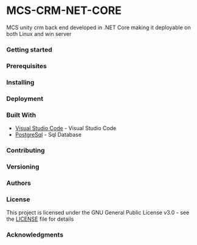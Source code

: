 # MCS-CRM-NET-CORE

MCS unity crm back end developed in .NET Core making it deployable on both Linux and win server

### Getting started

### Prerequisites

### Installing

### Deployment

### Built With
* [Visual Studio Code](https://code.visualstudio.com/) - Visual Studio Code
* [PostgreSql](https://www.postgresql.org/) - Sql Database 

### Contributing

### Versioning

### Authors

### License
This project is licensed under the GNU General Public License v3.0 - see the [LICENSE](LICENSE) file for details

### Acknowledgments
